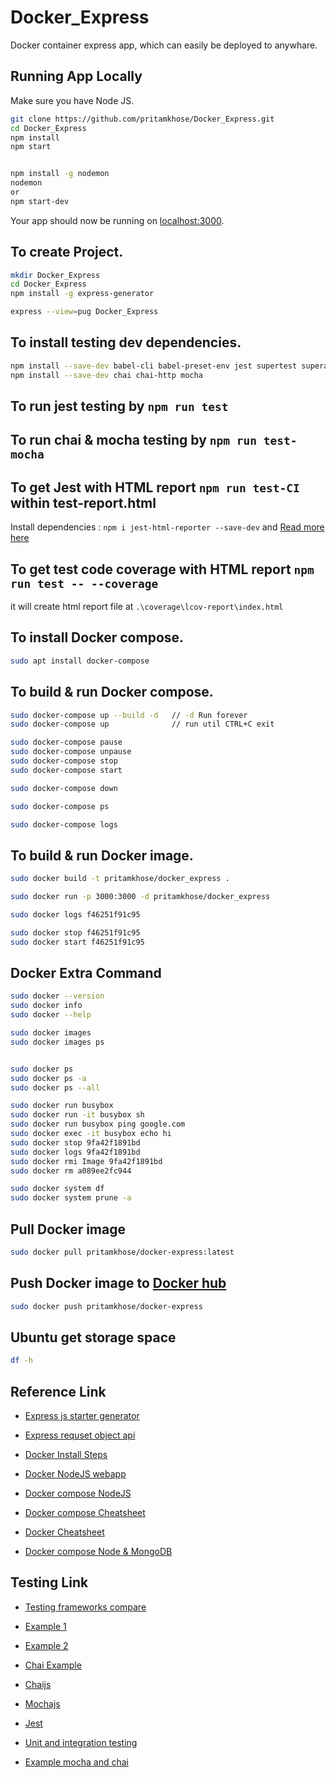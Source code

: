 # Docker_Express
 Docker container express app, which can easily be deployed to anywhare.

## Running App Locally

Make sure you have Node JS.

```sh
git clone https://github.com/pritamkhose/Docker_Express.git
cd Docker_Express
npm install
npm start


npm install -g nodemon
nodemon
or
npm start-dev

```

Your app should now be running on [localhost:3000](http://localhost:3000/).

## To create Project.

```sh
mkdir Docker_Express
cd Docker_Express
npm install -g express-generator

express --view=pug Docker_Express
```

## To install testing dev dependencies.

```sh
npm install --save-dev babel-cli babel-preset-env jest supertest superagent
npm install --save-dev chai chai-http mocha
```

## To run jest testing by `npm run test`

## To run chai & mocha testing by `npm run test-mocha`


## To get Jest with HTML report `npm run test-CI` within test-report.html

Install dependencies : `npm i jest-html-reporter --save-dev` and [Read more here](https://medium.com/@biswa8998/jest-with-html-report-a884b08d6635)

## To get test code coverage with HTML report `npm run test -- --coverage`

it will create html report file at `.\coverage\lcov-report\index.html`


## To install Docker compose.

```sh
sudo apt install docker-compose
```

## To build & run Docker compose.

```sh
sudo docker-compose up --build -d   // -d Run forever
sudo docker-compose up              // run util CTRL+C exit

sudo docker-compose pause
sudo docker-compose unpause
sudo docker-compose stop
sudo docker-compose start

sudo docker-compose down

sudo docker-compose ps

sudo docker-compose logs
```

## To build & run Docker image.

```sh
sudo docker build -t pritamkhose/docker_express .

sudo docker run -p 3000:3000 -d pritamkhose/docker_express 

sudo docker logs f46251f91c95

sudo docker stop f46251f91c95
sudo docker start f46251f91c95
```

## Docker Extra Command

```sh
sudo docker --version
sudo docker info
sudo docker --help

sudo docker images
sudo docker images ps


sudo docker ps
sudo docker ps -a
sudo docker ps --all

sudo docker run busybox
sudo docker run -it busybox sh
sudo docker run busybox ping google.com
sudo docker exec -it busybox echo hi
sudo docker stop 9fa42f1891bd
sudo docker logs 9fa42f1891bd
sudo docker rmi Image 9fa42f1891bd
sudo docker rm a089ee2fc944

sudo docker system df
sudo docker system prune -a
```

## Pull Docker image
```sh
sudo docker pull pritamkhose/docker-express:latest
```

## Push Docker image to [Docker hub](https://hub.docker.com/repository/docker/pritamkhose/docker_express)
```sh
sudo docker push pritamkhose/docker-express
```

## Ubuntu get storage space 
```sh
df -h
```

## Reference Link

- [Express js starter generator](http://expressjs.com/en/starter/generator.html) 

- [Express requset object api](https://www.digitalocean.com/community/tutorials/nodejs-req-object-in-expressjs)

- [Docker Install Steps](https://docs.docker.com/engine/install/ubuntu/)

- [Docker NodeJS webapp](https://nodejs.org/en/docs/guides/nodejs-docker-webapp/)

- [Docker compose NodeJS](https://rollout.io/blog/using-docker-compose-for-nodejs-development/)

- [Docker compose Cheatsheet](https://devhints.io/docker-compose)

- [Docker Cheatsheet](https://dockerlabs.collabnix.com/docker/cheatsheet/)

- [Docker compose Node & MongoDB](https://www.digitalocean.com/community/tutorials/containerizing-a-node-js-application-for-development-with-docker-compose)

## Testing Link
- [Testing frameworks compare](https://blog.logrocket.com/the-best-unit-testing-frameworks-for-node-js/)

- [Example 1](https://www.albertgao.xyz/2017/05/24/how-to-test-expressjs-with-jest-and-supertest/)

- [Example 2](https://dev.to/nedsoft/testing-nodejs-express-api-with-jest-and-supertest-1km6)

- [Chai Example](https://www.digitalocean.com/community/tutorials/test-a-node-restful-api-with-mocha-and-chai)

- [Chaijs](https://www.chaijs.com/guide/)

- [Mochajs](https://mochajs.org/#getting-started)

- [Jest](https://jestjs.io/docs/testing-frameworks)

- [Unit and integration testing](https://blog.logrocket.com/unit-and-integration-testing-for-node-js-apps/)

- [Example mocha and chai](https://www.digitalocean.com/community/tutorials/test-a-node-restful-api-with-mocha-and-chai)
